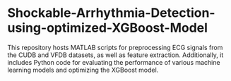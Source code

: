 # Shockable-Arrhythmia-Detection-using-optimized-XGBoost-Model
This repository hosts MATLAB scripts for preprocessing ECG signals from the CUDB and VFDB datasets, as well as feature extraction. Additionally, it includes Python code for evaluating the performance of various machine learning models and optimizing the XGBoost model.
